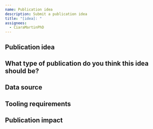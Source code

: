 ```yaml
---
name: Publication idea
description: Submit a publication idea
title: "[idea]: "
assignees:
  - CiaraMartinPhD
---
```


<!--
Thanks for taking the time to fill out this idea submission!

Publications, for these purposes, are external facing document describing Beacon technology. This includes:
*	Primary literature (peer reviewed and open source source journal articles)
*	Conference abstracts and posters
*	White papers
*	Secondary literature (text books, review articles)
Out of scope for this effort are pitch decks, blog posts, podcasts, videos, webinars, infographics and news articles.

## Process:
1.	Submit any idea below. This can be your own original idea or one from a colleague or client (just give credit!).
2.	Beaconeers should discuss the idea, clarify and vet it out on the thread.
3.	Ideas will be clarified by the publication pipeline team (Ciara and Jay) and scored based on impact, feasibility, and effort
4.	Ideas and their scores will be moved into the publication pipeline Asana board https://app.asana.com/share/beacon/publication-pipeline/1201724628500796/99fc08b6437ee4f9f1d4178082dd973"
-->

## Publication idea
<!-- Please provide clear and concise description of the idea you have for publication. -->

## What type of publication do you think this idea should be?
<!-- valid options are:
    - peer-reviewed primary lit
    - abstract for conference
    - white paper
    - secondary literature (review article, book chapter, etc)
    - unsure or other
-->


## Data source
<!-- Beacon or external data source? Do you know if there are any restrictions with using this data source publicly or permissions that would be required? -->

## Tooling requirements
<!-- Please describe any tooling that is likely required, e.g. link to portal URL, screen shots, references, links to existing issues, etc. -->


## Publication impact
<!-- Please provide details on the impact you think this publication could potentially have. Would this help generate new or recurring business? Would this help establish Beacon in a certain field? Other impacts or merits for this idea? -->
